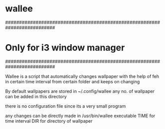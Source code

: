 # wallee

##########################################################################
#					Only for i3 window manager	 #
##########################################################################


Wallee is a script that automatically changes wallpaper with the help of feh in certain time interval from certain folder and keeps on changing


By default wallpapers are stored in ~/.config/wallee 
	any no. of wallpaper can be added in this directory

there is no configuration file since its a very small program

any changes can be directly made in /usr/bin/wallee executable
	TIME for time interval
	DIR for directory of wallpaper

